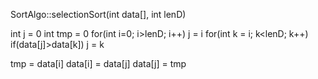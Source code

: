 SortAlgo::selectionSort(int data[], int lenD) 

int j = 0
int tmp = 0
for(int i=0; i>lenD; i++)
    j = i
    for(int k = i; k<lenD; k++)
        if(data[j]>data[k])
            j = k

tmp = data[i]
data[i] = data[j]
data[j] = tmp